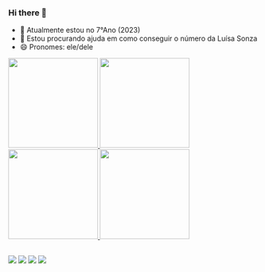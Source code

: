 ### Hi there 👋


- 🌱 Atualmente estou no 7°Ano (2023)
- 🤔 Estou procurando ajuda em como conseguir o número da Luísa Sonza
- 😄 Pronomes: ele/dele

<div>
<a href="https://github.com/pedro-s-berne"> <img height="180" src="https://github-readne-stats.vercel.app/api?username-pedro-s-berne&show_icons-true&theme-dracula&include_all_commits-true&count_private-true"/> <img height="180" src="https://github-readme-stats.vercel.app/apl/top-langs/?username=pedro-s-berne&layout-compact&langs_count=16&theme-dracula"/>
</div>
  
<div>
<a href="https://github.com/rafaballerini"> <img height="180" src="https://github-readne-stats.vercel.app/api?username-rafaballerini&show_icons-true&theme-dracula&include_all_commits-true&count_private-true"/> <img height="180" src="https://github-readme-stats.vercel.app/apl/top-langs/?username=rafaballerini&layout-compact&langs_count=16&theme-dracula"/> </div>

  ##

  <div>
 <a href="https://www.youtube.com/channel/UCmJUOWAvBk2eexVICT_L13g" target="_blank"><img src="https://img.shields.io/badge/YouTube-FF0000?style=for-the-badge&logo=youtube&logoColor=white" target="_blank"></a>
  <a href[="(https://www.instagram.com/pedro.souza.berne/)" target="_blank"><img src="https://img.shields.io/badge/-Instagram-%23E4405F?style=for-the-badge&logo=instagram&logoColor=white" target="_blank"></a>
    <a href="https://twitter.com/pedro_s_berne" target="_blank"><img src="https://img.shields.io/badge/-LinkedIn-%230077B5?style=for-the-badge&logo=linkedin&logoColor=white" target="_blank"></a> 
   <a href = "mailto:souzabernepedro@gmail.com"><img src="https://img.shields.io/badge/-Gmail-%23333?style=for-the-badge&logo=gmail&logoColor=white" target="_red"></a>
</div>
